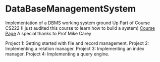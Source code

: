 # DataBaseManagementSystem
 Implementation of a DBMS working system ground Up
 Part of Course CS222 (I just audited this course to learn how to build a system)
 [Course Page](https://grape.ics.uci.edu/wiki/asterix/wiki/cs222-2014-winter)
 A special thanks to Prof Mike Carey 

Project 1: Getting started with file and record management.
Project 2: Implementing a relation manager.
Project 3: Implementing an index manager.
Project 4: Implementing a query engine.
